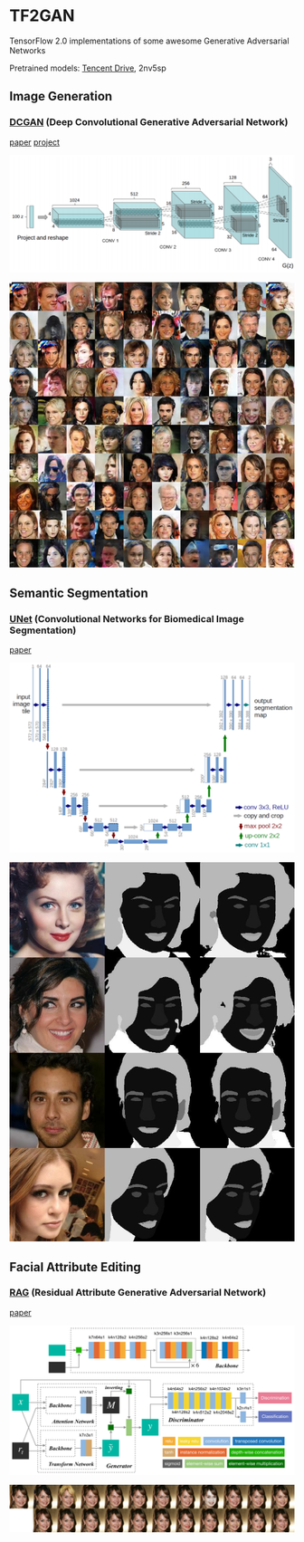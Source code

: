 # TF2GAN

TensorFlow 2.0 implementations of some awesome Generative Adversarial Networks

Pretrained models: [Tencent Drive](https://share.weiyun.com/5zidEUa), 2nv5sp

## Image Generation

### [DCGAN](DCGAN/) (Deep Convolutional Generative Adversarial Network)

[paper](https://arxiv.org/abs/1511.06434) [project](https://github.com/carpedm20/DCGAN-tensorflow)

![](DCGAN/asset/teaser.png)

![](DCGAN/asset/result.jpg)

## Semantic Segmentation

### [UNet](UNet/) (Convolutional Networks for Biomedical Image Segmentation)

[paper](https://arxiv.org/abs/1505.04597)

![](UNet/asset/teaser.png)

![](UNet/asset/result.jpg)

## Facial Attribute Editing

### [RAG](RAG/) (Residual Attribute Generative Adversarial Network)

[paper](https://ieeexplore.ieee.org/document/8746217)

![](RAG/asset/teaser.png)

![](RAG/asset/result.jpg)